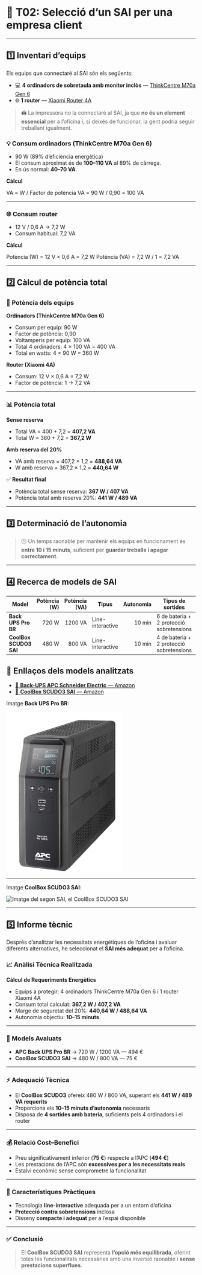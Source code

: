 # 🔌 T02: Selecció d’un SAI per una empresa client

---

## 1️⃣ Inventari d’equips

Els equips que connectaré al SAI són els següents:

- 💻 **4 ordinadors de sobretaula amb monitor inclòs** — [ThinkCentre M70a Gen 6](https://www.lenovo.com/es/es/p/desktops/thinkcentre/m-series-aio/lenovo-thinkcentre-m70a-gen-6-24-inch-intel/len102c0060#tech_specs)  
- 🌐 **1 router** — [Xiaomi Router 4A](https://www.mi.com/es/mi-router-4a/specs)

> 🖨️ La impressora no la connectaré al SAI, ja que **no és un element essencial** per a l’oficina i, si deixés de funcionar, la gent podria seguir treballant igualment.

### 💡 **Consum ordinadors (ThinkCentre M70a Gen 6)**

- 90 W (89% d’eficiència energètica)  
- El consum aproximat és de **100–110 VA** al 89% de càrrega.  
- En ús normal: **40–70 VA**.

**Càlcul**  

VA = W / Factor de potència
VA = 90 W / 0,90 = 100 VA

---

### 🌐 **Consum router**

- 12 V / 0,6 A → 7,2 W  
- Consum habitual: 7,2 VA

**Càlcul**  

Potència (W) = 12 V × 0,6 A = 7,2 W
Potència (VA) = 7,2 W / 1 = 7,2 VA

---

## 2️⃣ Càlcul de potència total

### 🧮 Potència dels equips

**Ordinadors (ThinkCentre M70a Gen 6)**  
- Consum per equip: 90 W  
- Factor de potència: 0,90  
- Voltamperis per equip: 100 VA  
- Total 4 ordinadors: 4 × 100 VA = 400 VA  
- Total en watts: 4 × 90 W = 360 W

**Router (Xiaomi 4A)**  
- Consum: 12 V × 0,6 A = 7,2 W  
- Factor de potència: 1 → 7,2 VA

---

### 📊 Potència total

**Sense reserva**
- Total VA = 400 + 7,2 = **407,2 VA**  
- Total W = 360 + 7,2 = **367,2 W**

**Amb reserva del 20%**
- VA amb reserva = 407,2 × 1,2 = **488,64 VA**  
- W amb reserva = 367,2 × 1,2 = **440,64 W**

✅ **Resultat final**
- Potència total sense reserva: **367 W / 407 VA**  
- Potència total amb reserva 20%: **441 W / 489 VA**

---

## 3️⃣ Determinació de l’autonomia

> 🕒 Un temps raonable per mantenir els equips en funcionament és **entre 10 i 15 minuts**, suficient per **guardar treballs i apagar correctament**.

---

## 4️⃣ Recerca de models de SAI

| Model                   | Potència (W) | Potència (VA) | Tipus            | Autonomia | Tipus de sortides                                                    | Preu (€) | Marca   |
|-------------------------|-------------:|--------------:|------------------|----------:|-----------------------------------------------------------------------|---------:|--------|
| **Back UPS Pro BR**     | 720 W        | 1200 VA       | Line-interactive | 10 min   | 6 de bateria + 2 protecció sobretensions                              | 494 €    | APC    |
| **CoolBox SCUDO3 SAI**  | 480 W        | 800 VA        | Line-interactive | 10 min   | 4 de bateria + 2 protecció sobretensions                              | 75 €     | CoolBox|

## 📎 Enllaços dels models analitzats

- [🔸 **Back-UPS APC Schneider Electric** — Amazon](https://www.amazon.es/Back-UPS-APC-Schneider-Electric/dp/B07ZHHDTP2?th=1)  
- [🔸 **CoolBox SCUDO3 SAI** — Amazon](https://www.amazon.es/CoolBox-Alimentaci%C3%B3n-Ininterrumpida-Pantalla-Autonom%C3%ADa/dp/B0DP32KVDS/ref=sr_1_8?dib=eyJ2IjoiMSJ9.TPWIcXaP9WVUc9-GRhN_nFEkAemOmWxkxyzY2Lqhfk5y08onFrBLbjk_ShxTX8j1wdfLxOXEMeL3CT9qSuBwFqKujw66o-KeJNr8m8AUed2o41FMz4xmm0lWM-_la5n46hqXgQBYiXceyN0aYcZ7I3SNXwrqXw0SFzkP3Y-dJvP19sY6noGsHWRcJxYoir7C5tGyuedaCDmctgO51MHF-YmpMLJTDJaraPVSK3-mfUZ7o7lNBG6hisj3UAV6v_MGxOvADVCLeo-EQnQThmtLMDO90M1hpfCa8IjuAobBKDc.VTpQzgMRZslnKNy77XLSYfNSVyPZyBwMojaCnxZUwwI&dib_tag=se&keywords=comprar+sai&qid=1759255833&sr=8-8)



Imatge **Back UPS Pro BR**:

![Imatge del primer SAI, el Back UPS Pro BR](/tasca02/img/SAI1.png)

---

Imatge **CoolBox SCUDO3 SAI**:

![Imatge del segon SAI, el CoolBox SCUDO3 SAI](/tasca02/img/SAI.png)

---

## 5️⃣ Informe tècnic

Després d’analitzar les necessitats energètiques de l’oficina i avaluar diferents alternatives, he seleccionat el **SAI més adequat** per a l’oficina.

### 📈 Anàlisi Tècnica Realitzada

**Càlcul de Requeriments Energètics**

- Equips a protegir: 4 ordinadors ThinkCentre M70a Gen 6 i 1 router Xiaomi 4A  
- Consum total calculat: **367,2 W / 407,2 VA**  
- Marge de seguretat del 20%: **440,64 W / 488,64 VA**  
- Autonomia objectiu: **10–15 minuts**

---

### 🧪 Models Avaluats

- **APC Back UPS Pro BR** → 720 W / 1200 VA — 494 €  
- **CoolBox SCUDO3 SAI** → 480 W / 800 VA — 75 €

---

### ⚡ Adequació Tècnica

- El **CoolBox SCUDO3** ofereix 480 W / 800 VA, superant els **441 W / 489 VA requerits**  
- Proporciona els **10–15 minuts d’autonomia** necessaris  
- Disposa de **4 sortides amb bateria**, suficients pels 4 ordinadors i el router

---

### 💰 Relació Cost–Benefici

- Preu significativament inferior (**75 €**) respecte a l’APC (**494 €**)  
- Les prestacions de l’APC són **excessives per a les necessitats reals**  
- Estalvi econòmic sense comprometre la funcionalitat

---

### 🧠 Característiques Pràctiques

- Tecnologia **line-interactive** adequada per a un entorn d’oficina  
- **Protecció contra sobretensions** inclosa  
- Disseny **compacte i adequat** per a l’espai disponible

---

### ✅ Conclusió

> El **CoolBox SCUDO3 SAI** representa **l’opció més equilibrada**, oferint totes les funcionalitats necessàries amb una inversió raonable i **sense prestacions superflues**.




